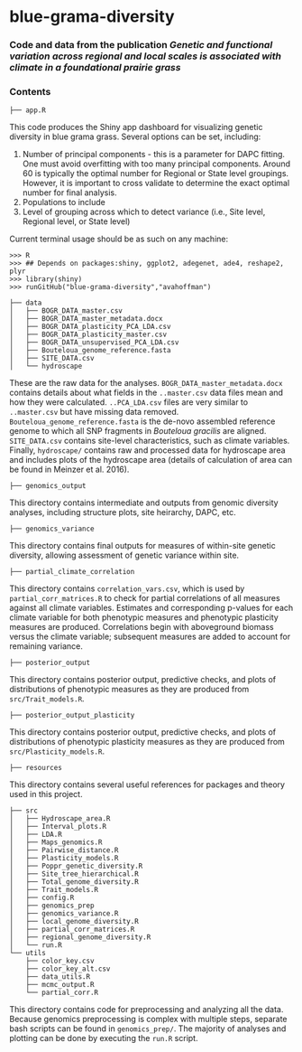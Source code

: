 # blue-grama-diversity

### Code and data from the publication *Genetic and functional variation across regional and local scales is associated with climate in a foundational prairie grass*

### Contents

```
├── app.R
```
This code produces the Shiny app dashboard for visualizing genetic diversity in blue grama grass. Several options can be set, including:
1. Number of principal components - this is a parameter for DAPC fitting. One must avoid overfitting with too many principal components. Around 60 is typically the optimal number for Regional or State level groupings. However, it is important to cross validate to determine the exact optimal number for final analysis.
2. Populations to include
3. Level of grouping across which to detect variance (i.e., Site level, Regional level, or State level)

Current terminal usage should be as such on any machine:
```
>>> R
>>> ## Depends on packages:shiny, ggplot2, adegenet, ade4, reshape2, plyr
>>> library(shiny)
>>> runGitHub("blue-grama-diversity","avahoffman")
```
```
├── data
│   ├── BOGR_DATA_master.csv
│   ├── BOGR_DATA_master_metadata.docx
│   ├── BOGR_DATA_plasticity_PCA_LDA.csv
│   ├── BOGR_DATA_plasticity_master.csv
│   ├── BOGR_DATA_unsupervised_PCA_LDA.csv
│   ├── Bouteloua_genome_reference.fasta
│   ├── SITE_DATA.csv
│   └── hydroscape
```
These are the raw data for the analyses. `BOGR_DATA_master_metadata.docx` contains details about what fields in the `..master.csv` data files mean and how they were calculated. `..PCA_LDA.csv` files are very similar to `..master.csv` but have missing data removed. `Bouteloua_genome_reference.fasta` is the de-novo assembled reference genome to which all SNP fragments in *Bouteloua gracilis* are aligned. `SITE_DATA.csv` contains site-level characteristics, such as climate variables. Finally, `hydroscape/` contains raw and processed data for hydroscape area and includes plots of the hydroscape area (details of calculation of area can be found in Meinzer et al. 2016).
```
├── genomics_output
```
This directory contains intermediate and outputs from genomic diversity analyses, including structure plots, site heirarchy, DAPC, etc.
```
├── genomics_variance
```
This directory contains final outputs for measures of within-site genetic diversity, allowing assessment of genetic variance within site.
```
├── partial_climate_correlation
```
This directory contains `correlation_vars.csv`, which is used by `partial_corr_matrices.R` to check for partial correlations of all measures against all climate variables. Estimates and corresponding p-values for each climate variable for both phenotypic measures and phenotypic plasticity measures are produced. Correlations begin with aboveground biomass versus the climate variable; subsequent measures are added to account for remaining variance.
```
├── posterior_output
```
This directory contains posterior output, predictive checks, and plots of distributions of phenotypic measures as they are produced from `src/Trait_models.R`. 
```
├── posterior_output_plasticity
```
This directory contains posterior output, predictive checks, and plots of distributions of phenotypic plasticity measures as they are produced from `src/Plasticity_models.R`. 
```
├── resources
```
This directory contains several useful references for packages and theory used in this project.
```
├── src
│   ├── Hydroscape_area.R
│   ├── Interval_plots.R
│   ├── LDA.R
│   ├── Maps_genomics.R
│   ├── Pairwise_distance.R
│   ├── Plasticity_models.R
│   ├── Poppr_genetic_diversity.R
│   ├── Site_tree_hierarchical.R
│   ├── Total_genome_diversity.R
│   ├── Trait_models.R
│   ├── config.R
│   ├── genomics_prep
│   ├── genomics_variance.R
│   ├── local_genome_diversity.R
│   ├── partial_corr_matrices.R
│   ├── regional_genome_diversity.R
│   └── run.R
└── utils
    ├── color_key.csv
    ├── color_key_alt.csv
    ├── data_utils.R
    ├── mcmc_output.R
    └── partial_corr.R
```
This directory contains code for preprocessing and analyzing all the data. Because genomics preprocessing is complex with multiple steps, separate bash scripts can be found in `genomics_prep/`. The majority of analyses and plotting can be done by executing the `run.R` script.
